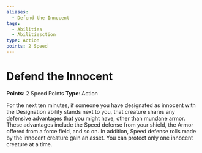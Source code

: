 ```yaml
---
aliases:
  - Defend the Innocent
tags:
  - Abilities
  - Abilitiesction
type: Action
points: 2 Speed
---
```


# Defend the Innocent

**Points**: 2 Speed Points
**Type**: Action

For the next ten minutes, if someone you have designated as innocent with the Designation ability stands next to you, that creature shares any defensive advantages that you might have, other than mundane armor. These advantages include the Speed defense from your shield, the Armor offered from a force field, and so on. In addition, Speed defense rolls made by the innocent creature gain an asset. You can protect only one innocent creature at a time.
